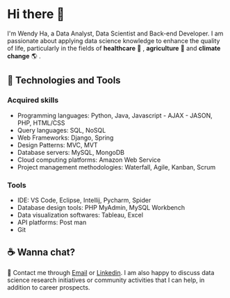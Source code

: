 # Hi there 👋
I'm Wendy Ha, a Data Analyst, Data Scientist and Back-end Developer.
I am passionate about applying data science knowledge to enhance the quality of life, particularly in the fields of **healthcare** 💊 , **agriculture** 🌳  and **climate change** 🌎 .
## 🔭 Technologies and Tools  
### Acquired skills 
- Programming languages: Python, Java, Javascript - AJAX - JASON, PHP, HTML/CSS
- Query languages: SQL, NoSQL
- Web Frameworks: Django, Spring
- Design Patterns: MVC, MVT
- Database servers: MySQL, MongoDB
- Cloud computing platforms: Amazon Web Service
- Project management methodologies: Waterfall, Agile, Kanban, Scrum
### Tools
- IDE: VS Code, Eclipse, Intellij, Pycharm, Spider
- Database design tools: PHP MyAdmin, MySQL Workbench
- Data visualization softwares: Tableau, Excel
- API platforms: Post man
- Git
## ☕ Wanna chat?    
💌  Contact me through [Email](mailto:wendyha.sut@gmail.com) or [Linkedin](https://www.linkedin.com/in/wendyhatuyen/).
I am also happy to discuss data science research initiatives or community activities that I can help, in addition to career prospects.

